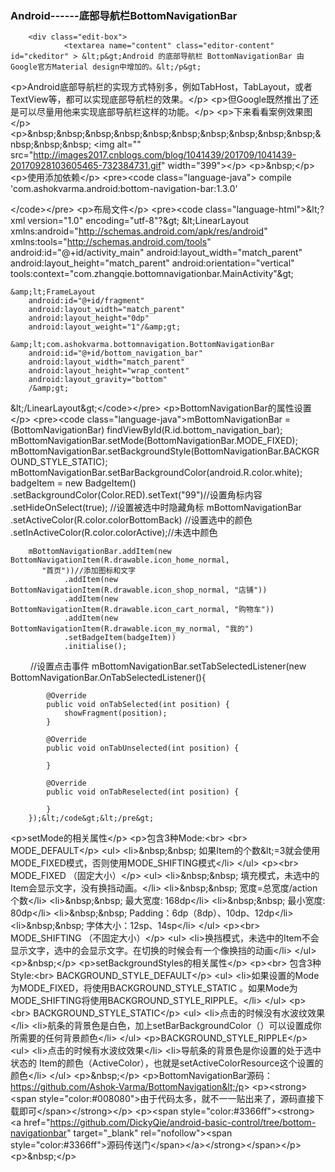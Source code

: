### Android------底部导航栏BottomNavigationBar
		<div class="edit-box">
				<textarea name="content" class="editor-content"  id="ckeditor" > &lt;p&gt;Android 的底部导航栏 BottomNavigationBar 由Google官方Material design中增加的。&lt;/p&gt; 
&lt;p&gt;Android底部导航栏的实现方式特别多，例如TabHost，TabLayout，或者TextView等，都可以实现底部导航栏的效果。&lt;/p&gt; 
&lt;p&gt;但Google既然推出了还是可以尽量用他来实现底部导航栏这样的功能。&lt;/p&gt; 
&lt;p&gt;下来看看案例效果图&lt;/p&gt; 
&lt;p&gt;&amp;nbsp;&amp;nbsp;&amp;nbsp;&amp;nbsp;&amp;nbsp;&amp;nbsp;&amp;nbsp;&amp;nbsp;&amp;nbsp;&amp;nbsp;&amp;nbsp;&amp;nbsp;&amp;nbsp; &lt;img alt="" src="http://images2017.cnblogs.com/blog/1041439/201709/1041439-20170928103605465-732384731.gif" width="399"&gt;&lt;/p&gt; 
&lt;p&gt;&amp;nbsp;&lt;/p&gt; 
&lt;p&gt;使用添加依赖&lt;/p&gt; 
&lt;pre&gt;&lt;code class="language-java"&gt;
compile 'com.ashokvarma.android:bottom-navigation-bar:1.3.0'

&lt;/code&gt;&lt;/pre&gt; 
&lt;p&gt;布局文件&lt;/p&gt; 
&lt;pre&gt;&lt;code class="language-html"&gt;&amp;lt;?xml version="1.0" encoding="utf-8"?&amp;gt;
&amp;lt;LinearLayout xmlns:android="http://schemas.android.com/apk/res/android"
    xmlns:tools="http://schemas.android.com/tools"
    android:id="@+id/activity_main"
    android:layout_width="match_parent"
    android:layout_height="match_parent"
    android:orientation="vertical"
    tools:context="com.zhangqie.bottomnavigationbar.MainActivity"&amp;gt;

    &amp;lt;FrameLayout
        android:id="@+id/fragment"
        android:layout_width="match_parent"
        android:layout_height="0dp"
        android:layout_weight="1"/&amp;gt;

    &amp;lt;com.ashokvarma.bottomnavigation.BottomNavigationBar
        android:id="@+id/bottom_navigation_bar"
        android:layout_width="match_parent"
        android:layout_height="wrap_content"
        android:layout_gravity="bottom"
        /&amp;gt;

&amp;lt;/LinearLayout&amp;gt;&lt;/code&gt;&lt;/pre&gt; 
&lt;p&gt;BottomNavigationBar的属性设置&lt;/p&gt; 
&lt;pre&gt;&lt;code class="language-java"&gt;mBottomNavigationBar = (BottomNavigationBar) findViewById(R.id.bottom_navigation_bar);
        mBottomNavigationBar.setMode(BottomNavigationBar.MODE_FIXED);
        mBottomNavigationBar.setBackgroundStyle(BottomNavigationBar.BACKGROUND_STYLE_STATIC);
        mBottomNavigationBar.setBarBackgroundColor(android.R.color.white);
        badgeItem = new BadgeItem()
                .setBackgroundColor(Color.RED).setText("99")//设置角标内容
                .setHideOnSelect(true); //设置被选中时隐藏角标
        mBottomNavigationBar
                .setActiveColor(R.color.colorBottomBack) //设置选中的颜色
                .setInActiveColor(R.color.colorActive);//未选中颜色

        mBottomNavigationBar.addItem(new BottomNavigationItem(R.drawable.icon_home_normal,
           "首页"))//添加图标和文字
                .addItem(new BottomNavigationItem(R.drawable.icon_shop_normal, "店铺"))
                .addItem(new BottomNavigationItem(R.drawable.icon_cart_normal, "购物车"))
                .addItem(new BottomNavigationItem(R.drawable.icon_my_normal, "我的")
                .setBadgeItem(badgeItem))
                .initialise();
　　     //设置点击事件
        mBottomNavigationBar.setTabSelectedListener(new BottomNavigationBar.OnTabSelectedListener(){

            @Override
            public void onTabSelected(int position) {
                showFragment(position);
            }

            @Override
            public void onTabUnselected(int position) {

            }

            @Override
            public void onTabReselected(int position) {

            }
        });&lt;/code&gt;&lt;/pre&gt; 
&lt;p&gt;setMode的相关属性&lt;/p&gt; 
&lt;p&gt;包含3种Mode:&lt;br&gt; &lt;br&gt; MODE_DEFAULT&lt;/p&gt; 
&lt;ul&gt; 
 &lt;li&gt;&amp;nbsp;&amp;nbsp; 如果Item的个数&amp;lt;=3就会使用MODE_FIXED模式，否则使用MODE_SHIFTING模式&lt;/li&gt; 
&lt;/ul&gt; 
&lt;p&gt;&lt;br&gt; MODE_FIXED （固定大小）&lt;/p&gt; 
&lt;ul&gt; 
 &lt;li&gt;&amp;nbsp;&amp;nbsp; 填充模式，未选中的Item会显示文字，没有换挡动画。&lt;/li&gt; 
 &lt;li&gt;&amp;nbsp;&amp;nbsp; 宽度=总宽度/action个数&lt;/li&gt; 
 &lt;li&gt;&amp;nbsp;&amp;nbsp; 最大宽度: 168dp&lt;/li&gt; 
 &lt;li&gt;&amp;nbsp;&amp;nbsp; 最小宽度: 80dp&lt;/li&gt; 
 &lt;li&gt;&amp;nbsp;&amp;nbsp; Padding：6dp（8dp）、10dp、12dp&lt;/li&gt; 
 &lt;li&gt;&amp;nbsp;&amp;nbsp; 字体大小：12sp、14sp&lt;/li&gt; 
&lt;/ul&gt; 
&lt;p&gt;&lt;br&gt; MODE_SHIFTING （不固定大小）&lt;/p&gt; 
&lt;ul&gt; 
 &lt;li&gt;换挡模式，未选中的Item不会显示文字，选中的会显示文字。在切换的时候会有一个像换挡的动画&lt;/li&gt; 
&lt;/ul&gt; 
&lt;p&gt;&amp;nbsp;&lt;/p&gt; 
&lt;p&gt;setBackgroundStyles的相关属性&lt;/p&gt; 
&lt;p&gt;&lt;br&gt; 包含3种Style:&lt;br&gt; BACKGROUND_STYLE_DEFAULT&lt;/p&gt; 
&lt;ul&gt; 
 &lt;li&gt;如果设置的Mode为MODE_FIXED，将使用BACKGROUND_STYLE_STATIC 。如果Mode为MODE_SHIFTING将使用BACKGROUND_STYLE_RIPPLE。&lt;/li&gt; 
&lt;/ul&gt; 
&lt;p&gt;&lt;br&gt; BACKGROUND_STYLE_STATIC&lt;/p&gt; 
&lt;ul&gt; 
 &lt;li&gt;点击的时候没有水波纹效果&lt;/li&gt; 
 &lt;li&gt;航条的背景色是白色，加上setBarBackgroundColor（）可以设置成你所需要的任何背景颜色&lt;/li&gt; 
&lt;/ul&gt; 
&lt;p&gt;BACKGROUND_STYLE_RIPPLE&lt;/p&gt; 
&lt;ul&gt; 
 &lt;li&gt;点击的时候有水波纹效果&lt;/li&gt; 
 &lt;li&gt;导航条的背景色是你设置的处于选中状态的 Item的颜色（ActiveColor），也就是setActiveColorResource这个设置的颜色&lt;/li&gt; 
&lt;/ul&gt; 
&lt;p&gt;&amp;nbsp;&lt;/p&gt; 
&lt;p&gt;BottomNavigationBar源码：https://github.com/Ashok-Varma/BottomNavigation&lt;/p&gt; 
&lt;p&gt;&lt;strong&gt;&lt;span style="color:#008080"&gt;由于代码太多，就不一一贴出来了，源码直接下载即可&lt;/span&gt;&lt;/strong&gt;&lt;/p&gt; 
&lt;p&gt;&lt;span style="color:#3366ff"&gt;&lt;strong&gt;&lt;a href="https://github.com/DickyQie/android-basic-control/tree/bottom-navigationbar" target="_blank" rel="nofollow"&gt;&lt;span style="color:#3366ff"&gt;源码传送门&lt;/span&gt;&lt;/a&gt;&lt;/strong&gt;&lt;/span&gt;&lt;/p&gt; 
&lt;p&gt;&amp;nbsp;&lt;/p&gt; </textarea>
			</div>

